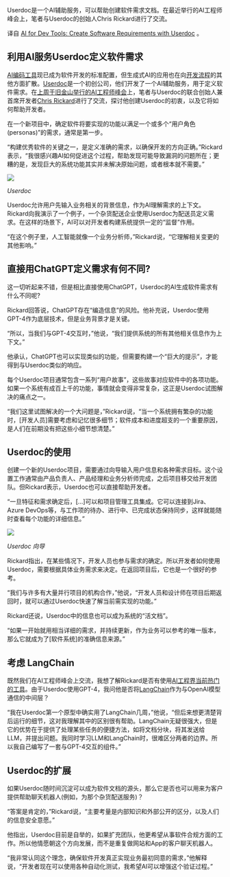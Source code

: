 <!--
# 利用AI辅助工具Userdoc定义软件需求
https://cdn.thenewstack.io/media/2023/10/69f6b3f1-kaleidico-7lryofj0h9s-unsplash-1024x683.jpg
Image via Unsplash

 -->

Userdoc是一个AI辅助服务，可以帮助创建软件需求文档。在最近举行的AI工程师峰会上，笔者与Userdoc的创始人Chris Rickard进行了交流。

译自 [AI for Dev Tools: Create Software Requirements with Userdoc](https://thenewstack.io/ai-for-dev-tools-create-software-requirements-with-userdoc/) 。

## 利用AI服务Userdoc定义软件需求

[AI编码工具](https://thenewstack.io/learning-while-coding-how-llms-teach-you-implicitly/)现已成为软件开发的标准配置，但生成式AI的应用也在向[开发流程](https://thenewstack.io/ai-improves-developer-workflow-says-gradle-dev-evangelist/)的其他方面扩散。[Userdoc](https://userdoc.fyi/)是一个初创公司，他们开发了一个AI辅助服务，用于定义软件需求。在[上周于旧金山举行的AI工程师峰会](https://thenewstack.io/ai-engineer-summit-wrap-up-and-interview-with-co-founder-swyx/)上，笔者与Userdoc的联合创始人兼首席开发者[Chris Rickard](https://www.linkedin.com/in/chrickard/)进行了交流，探讨他创建Userdoc的初衷，以及它将如何帮助开发者。

在一个新项目中，确定软件将要实现的功能以满足一个或多个“用户角色(personas)”的需求，通常是第一步。

“构建优秀软件的关键之一，是定义准确的需求，以确保开发的方向正确。”Rickard表示，“我很感兴趣AI如何促进这个过程，帮助发现可能导致漏洞的问题所在；更糟的是，发现巨大的系统功能其实并未解决原始问题，或者根本就不需要。”

![](https://cdn.thenewstack.io/media/2023/10/a5f5e509-userdoc3-scaled.jpg)

*Userdoc*

Userdoc允许用户先输入业务相关的背景信息，作为AI理解需求的上下文。Rickard向我演示了一个例子，一个杂货配送企业使用Userdoc为配送员定义需求。在这样的场景下，AI可以对开发者构建系统提供一定的“监督”作用。

“在这个例子里，人工智能就像一个业务分析师，”Rickard说，“它理解相关变更的其他影响。”

## 直接用ChatGPT定义需求有何不同?

这一切听起来不错，但是相比直接使用ChatGPT，Userdoc的AI生成软件需求有什么不同呢?

Rickard回答说，ChatGPT存在“编造信息”的风险。他补充说，Userdoc使用GPT-4作为底层技术，但是业务背景才是关键。

“所以，当我们与GPT-4交互时，”他说，“我们提供系统的所有其他相关信息作为上下文。”

他承认，ChatGPT也可以实现类似的功能，但需要构建一个“巨大的提示”，才能得到与Userdoc类似的响应。

每个Userdoc项目通常包含一系列“用户故事”，这些故事对应软件中的各项功能。如果一个系统有成百上千的功能，事情就会变得非常复杂，这正是Userdoc试图解决的痛点之一。

“我们这里试图解决的一个大问题是，”Rickard说，“当一个系统拥有繁杂的功能时，[开发人员]需要考虑和记忆很多细节；软件成本和进度超支的一个重要原因，是人们在前期没有把这些小细节想清楚。”

## Userdoc的使用

创建一个新的Userdoc项目，需要通过向导输入用户信息和各种需求目标。这个设置工作通常由产品负责人、产品经理和业务分析师完成，之后项目移交给开发团队。但Rickard表示，Userdoc也可以直接帮助开发者。

“一旦特征和需求确定后，[...]可以和项目管理工具集成。它可以连接到Jira、Azure DevOps等，与工作项的待办、进行中、已完成状态保持同步，这样就能随时查看每个功能的详细信息。”

![](https://cdn.thenewstack.io/media/2023/10/ab58508d-userdoc1.jpg)

*Userdoc 向导*

Rickard指出，在某些情况下，开发人员也参与需求的确定。所以开发者如何使用Userdoc，需要根据具体业务需求来决定。在返回项目后，它也是一个很好的参考。

“我们与许多有大量并行项目的机构合作，”他说，“开发人员和设计师在项目后期返回时，就可以通过Userdoc快速了解当前需实现的功能。”

Rickard还说，Userdoc中的信息也可以成为系统的“活文档”。

“如果一开始就用相当详细的需求，并持续更新，作为业务可以参考的唯一版本，那么它就成为了[软件系统]的准确信息来源。”

## 考虑 LangChain

既然我们在AI工程师峰会上交流，我想了解Rickard是否有使用[AI工程界当前热门的工具](https://thenewstack.io/llm-app-ecosystem-whats-new-and-how-cloud-native-is-adapting/)。由于Userdoc使用GPT-4，我问他是否将[LangChain](https://thenewstack.io/langchain-the-trendiest-web-framework-of-2023-thanks-to-ai/)作为与OpenAI模型通信的中间层？

“我在Userdoc第一个原型中确实用了LangChain几周，”他说，“但后来想更清楚背后运行的细节，这对我理解其中的区别很有帮助。LangChain无疑很强大，但是它的优势在于提供了处理某些任务的便捷方法，如将文档分块，将其发送给LLM，并提出问题。我同时学习LLM和LangChain时，很难区分两者的边界。所以我自己编写了一套与GPT-4交互的组件。”

## Userdoc的扩展

如果Userdoc随时间沉淀可以成为软件文档的源头，那么它是否也可以用来为客户提供帮助聊天机器人(例如，为那个杂货配送服务)？

“答案是肯定的，”Rickard说，“主要考量是内部知识和外部公开的区分，以及人们的信息安全意愿。”

他指出，Userdoc目前是自举的，如果扩充团队，他更希望从事软件合规方面的工作。所以他情愿朝这个方向发展，而不是重复做网站和App的客户聊天机器人。

“我非常认同这个理念，确保软件开发真正实现业务最初同意的需求，”他解释说，“开发者现在可以使用各种自动化测试，我希望AI可以增强这个验证过程。”